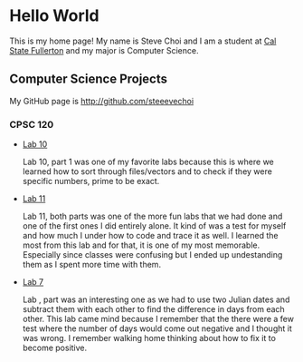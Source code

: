 # Hello World

This is my home page! My name is Steve Choi and I am a student at [Cal State Fullerton](http://www.fullerton.edu/) and my major is Computer Science.

## Computer Science Projects

My GitHub page is http://github.com/steeevechoi

### CPSC 120

* [Lab 10](https://github.com/cpsc-fall-2023/cpsc-120-lab-10-steve-and-justin/tree/main/part-1/)

    Lab 10, part 1 was one of my favorite labs because this is where we learned how to sort through files/vectors and to check if they were specific numbers, prime to be exact.

* [Lab 11](https://github.com/cpsc-fall-2023/cpsc-120-lab-11-liz-and-steve/)

    Lab 11, both parts was one of the more fun labs that we had done and one of the first ones I did entirely alone. It kind of was a test for myself and how much I under how to code and trace it as well. I learned the most from this lab and for that, it is one of my most memorable. Especially since classes were confusing but I ended up undestanding them as I spent more time with them.

* [Lab 7](https://github.com/cpsc-fall-2023/cpsc-120-lab-07-steve-and-evan/)

    Lab , part was an interesting one as we had to use two Julian dates and subtract them with each other to find the difference in days from each other. This lab came mind because I remember that the there were a few test where the number of days would come out negative and I thought it was wrong. I remember walking home thinking about how to fix it to become positive.